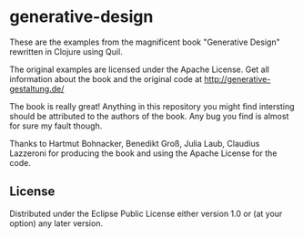 # generative-design

These are the examples from the magnificent book "Generative Design" rewritten in Clojure using Quil.

The original examples are licensed under the Apache License. Get all information about the book and the original code at
http://generative-gestaltung.de/

The book is really great! Anything in this repository you might find intersting should be attributed to the authors of the book. Any bug you
find is almost for sure my fault though.

Thanks to Hartmut Bohnacker, Benedikt Groß, Julia Laub, Claudius Lazzeroni for producing the book and using the Apache License for the code.

## License

Distributed under the Eclipse Public License either version 1.0 or (at
your option) any later version.
